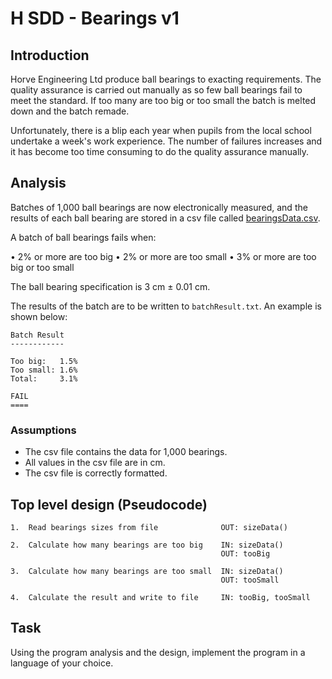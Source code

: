 # H SDD - Bearings v1


## Introduction

Horve Engineering Ltd produce ball bearings to exacting requirements.  The quality assurance is carried out manually as so few ball bearings fail to meet the standard.  If too many are too big or too small the batch is melted down and the batch remade.

Unfortunately, there is a blip each year when pupils from the local school undertake a week's work experience.  The number of failures increases and it has become too time consuming to do the quality assurance manually.


## Analysis

Batches of 1,000 ball bearings are now electronically measured, and the results of each ball bearing are stored in a csv file called [bearingsData.csv](assets/earingsData.csv "Download file").

A batch of ball bearings fails when:

• 2% or more are too big
• 2% or more are too small
• 3% or more are too big or too small

The ball bearing specification is 3 cm ± 0.01 cm.

The results of the batch are to be written to `batchResult.txt`.  An example is shown below:

```
Batch Result
------------

Too big:   1.5%
Too small: 1.6%
Total:     3.1%

FAIL
====
```


### Assumptions

* The csv file contains the data for 1,000 bearings.
* All values in the csv file are in cm.
* The csv file is correctly formatted.


## Top level design (Pseudocode)

```
1.  Read bearings sizes from file              OUT: sizeData()

2.  Calculate how many bearings are too big    IN: sizeData()
                                               OUT: tooBig 

3.  Calculate how many bearings are too small  IN: sizeData()
                                               OUT: tooSmall
											  
4.  Calculate the result and write to file     IN: tooBig, tooSmall							  
```

## Task

Using the program analysis and the design, implement the program in a language of your choice.
